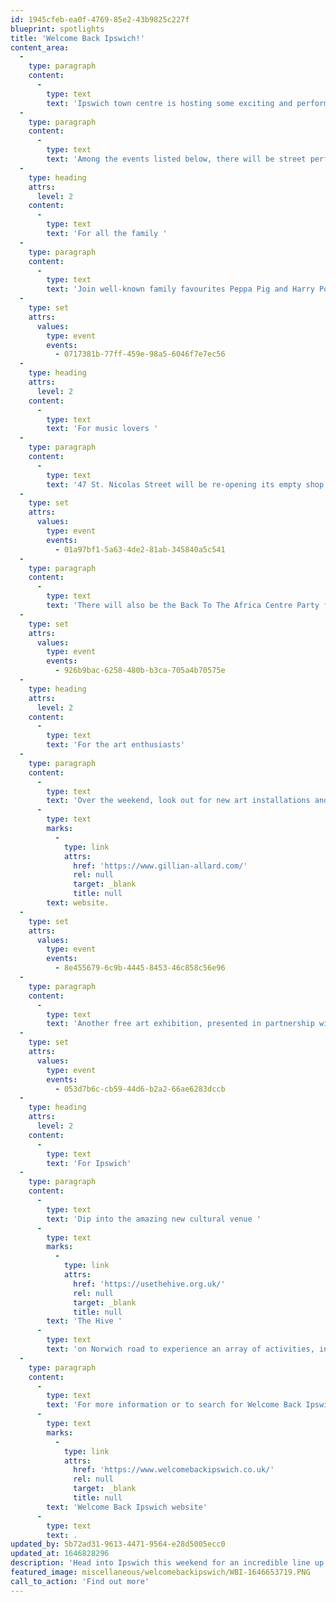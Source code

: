 ```yaml
---
id: 1945cfeb-ea0f-4769-85e2-43b9825c227f
blueprint: spotlights
title: 'Welcome Back Ipswich!'
content_area:
  -
    type: paragraph
    content:
      -
        type: text
        text: 'Ipswich town centre is hosting some exciting and performances this weekend. Between 11-13 March, Ipswich Borough Council has organised a celebration of the town by calling upon arts organisations and local talent. Empty buildings like Ancient House and 47 St. Nicholas Street will play host to exhibitions, pop-up department stores and open mic nights. '
  -
    type: paragraph
    content:
      -
        type: text
        text: 'Among the events listed below, there will be street performers throughout the town centre from 10am-4pm and 6.30pm-9pm on Saturday 12 March and a light installation on Corn Hill to show thanks to key workers for their work over the last two years.'
  -
    type: heading
    attrs:
      level: 2
    content:
      -
        type: text
        text: 'For all the family '
  -
    type: paragraph
    content:
      -
        type: text
        text: 'Join well-known family favourites Peppa Pig and Harry Potter on the big screen over the weekend at an affordable ticket price. King Street Cinema at the Corn Exchange will be screening family films for only £3 (£1 of which will go to charity).'
  -
    type: set
    attrs:
      values:
        type: event
        events:
          - 0717381b-77ff-459e-98a5-6046f7e7ec56
  -
    type: heading
    attrs:
      level: 2
    content:
      -
        type: text
        text: 'For music lovers '
  -
    type: paragraph
    content:
      -
        type: text
        text: '47 St. Nicolas Street will be re-opening its empty shop window for one evening only for an Open Mic night on the Saturday, while Outloud Music and The Smokehouse have brought together a fantastic selection of music artists to perform on Friday evening until late and then during the day on Saturday as well. '
  -
    type: set
    attrs:
      values:
        type: event
        events:
          - 01a97bf1-5a63-4de2-81ab-345840a5c541
  -
    type: paragraph
    content:
      -
        type: text
        text: 'There will also be the Back To The Africa Centre Party ft. Jazzie B (Soul II Soul) at Arlingtons on Saturday evening, however please be aware that there is a £12.50 ticket price on the door for this event. '
  -
    type: set
    attrs:
      values:
        type: event
        events:
          - 926b9bac-6258-480b-b3ca-705a4b70575e
  -
    type: heading
    attrs:
      level: 2
    content:
      -
        type: text
        text: 'For the art enthusiasts'
  -
    type: paragraph
    content:
      -
        type: text
        text: 'Over the weekend, look out for new art installations and exhibitions appearing across Ipswich. For local female artists, look to the Fierce Colour exhibition which will be temporarily be appearing in Ronin Body Arts. Here you will find pieces of work from 23 female artists. Two of photographic artist Gillian Allard''s pieces will be appearing at The Ancient House as well as Ipswich Museum, to find out more about Gillian''s work then please visit her '
      -
        type: text
        marks:
          -
            type: link
            attrs:
              href: 'https://www.gillian-allard.com/'
              rel: null
              target: _blank
              title: null
        text: website.
  -
    type: set
    attrs:
      values:
        type: event
        events:
          - 8e455679-6c9b-4445-8453-46c858c56e96
  -
    type: paragraph
    content:
      -
        type: text
        text: 'Another free art exhibition, presented in partnership with Aspire Black Suffolk and Noise of Art, is the Black Cowboys Art Exhibition by renowned local photographer John Ferguson. The exhibition will include photos of African American cowboys projected from Arlingtons Ipswich, and soundtracked by DJ Ben Osborne. '
  -
    type: set
    attrs:
      values:
        type: event
        events:
          - 053d7b6c-cb59-44d6-b2a2-66ae6283dccb
  -
    type: heading
    attrs:
      level: 2
    content:
      -
        type: text
        text: 'For Ipswich'
  -
    type: paragraph
    content:
      -
        type: text
        text: 'Dip into the amazing new cultural venue '
      -
        type: text
        marks:
          -
            type: link
            attrs:
              href: 'https://usethehive.org.uk/'
              rel: null
              target: _blank
              title: null
        text: 'The Hive '
      -
        type: text
        text: 'on Norwich road to experience an array of activities, including live music, film screenings, art and music workshops, as well as live podcasts. This is an exciting opportunity to explore this new creative venue designed for the people of Ipswich. Kinetic Science will also be holding their annual Suffolk Science Festival in the Ipswich Townhall over the weekend and there will be a pop-up department store opening in Ancient House for all your food, drink and retail needs! '
  -
    type: paragraph
    content:
      -
        type: text
        text: 'For more information or to search for Welcome Back Ipswich events across the Let''s Get Creative site, just select the ''Welcome Back Ipswich'' tag on the right hand side of the listings page or for the full itinerary of events then just visit the dedicated '
      -
        type: text
        marks:
          -
            type: link
            attrs:
              href: 'https://www.welcomebackipswich.co.uk/'
              rel: null
              target: _blank
              title: null
        text: 'Welcome Back Ipswich website'
      -
        type: text
        text: .
updated_by: 5b72ad31-9613-4471-9564-e28d5005ecc0
updated_at: 1646828296
description: 'Head into Ipswich this weekend for an incredible line up of events and experiences. From street performers and art installations, to drop in workshops and open mic events - there''s something for everyone.'
featured_image: miscellaneous/welcomebackipswich/WBI-1646653719.PNG
call_to_action: 'Find out more'
---
```

